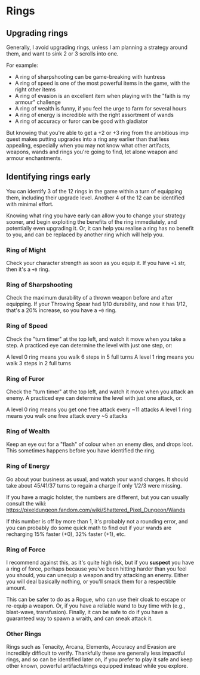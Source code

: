 # Rings


## Upgrading rings

Generally, I avoid upgrading rings, unless I am planning a strategy around them, and want to sink
2 or 3 scrolls into one.

For example:
 - A ring of sharpshooting can be game-breaking with huntress
 - A ring of speed is one of the most powerful items in the game, with the right other items
 - A ring of evasion is an excellent item when playing with the "faith is my armour" challenge
 - A ring of wealth is funny, if you feel the urge to farm for several hours
 - A ring of energy is incredible with the right assortment of wands
 - A ring of accuracy or furor can be good with gladiator

But knowing that you're able to get a +2 or +3 ring from the ambitious imp quest makes putting
upgrades into a ring any earlier than that less appealing, especially when you may not know what
other artifacts, weapons, wands and rings you're going to find, let alone weapon and armour
enchantments.


## Identifying rings early

You can identify 3 of the 12 rings in the game within a turn of equipping them, including their
upgrade level. Another 4 of the 12 can be identified with minimal effort.

Knowing what ring you have early can allow you to change your strategy sooner, and begin exploiting
the benefits of the ring immediately, and potentially even upgrading it. Or, it can help you realise
a ring has no benefit to you, and can be replaced by another ring which will help you.

### Ring of Might

Check your character strength as soon as you equip it. If you have `+1` str, then it's a `+0` ring.

### Ring of Sharpshooting

Check the maximum durability of a thrown weapon before and after equipping. If your Throwing Spear
had 1/10 durability, and now it has 1/12, that's a 20% increase, so you have a `+0` ring.

### Ring of Speed

Check the "turn timer" at the top left, and watch it move when you take a step. A practiced eye can
determine the level with just one step, or:

A level 0 ring means you walk 6 steps in 5 full turns
A level 1 ring means you walk 3 steps in 2 full turns

### Ring of Furor

Check the "turn timer" at the top left, and watch it move when you attack an enemy. A practiced eye
can determine the level with just one attack, or:

A level 0 ring means you get one free attack every ~11 attacks
A level 1 ring means you walk one free attack every ~5 attacks

### Ring of Wealth

Keep an eye out for a "flash" of colour when an enemy dies, and drops loot. This sometimes happens
before you have identified the ring.

### Ring of Energy

Go about your business as usual, and watch your wand charges. It should take about 45/41/37 turns to
regain a charge if only 1/2/3 were missing.

If you have a magic holster, the numbers are different, but you can usually consult the wiki:
https://pixeldungeon.fandom.com/wiki/Shattered_Pixel_Dungeon/Wands

If this number is off by more than 1, it's probably not a rounding error, and you can probably do
some quick math to find out if your wands are recharging 15% faster (+0), 32% faster (+1), etc.

### Ring of Force

I recommend against this, as it's quite high risk, but if you **suspect** you have a ring of force,
perhaps because you've been hitting harder than you feel you should, you can unequip a weapon and
try attacking an enemy. Either you will deal basically nothing, or you'll smack them for a
respectible amount.

This can be safer to do as a Rogue, who can use their cloak to escape or re-equip a weapon.
Or, if you have a reliable wand to buy time with (e.g., blast-wave, transfusion). Finally, it can
be safe to do if you have a guaranteed way to spawn a wraith, and can sneak attack it.

### Other Rings

Rings such as Tenacity, Arcana, Elements, Accuracy and Evasion are incredibly difficult to verify.
Thankfully these are generally less impactful rings, and so can be identified later on, if you
prefer to play it safe and keep other known, powerful artifacts/rings equipped instead while you
explore.
